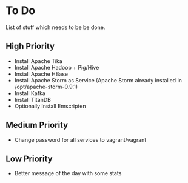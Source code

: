 # To Do

List of stuff which needs to be be done.

## High Priority 

- Install Apache Tika
- Install Apache Hadoop + Pig/Hive
- Install Apache HBase
- Install Apache Storm as Service (Apache Storm already installed in /opt/apache-storm-0.9.1)
- Install Kafka
- Install TitanDB
- Optionally Install Emscripten

## Medium Priority

- Change password for all services to vagrant/vagrant

## Low Priority

- Better message of the day with some stats

